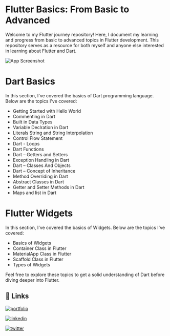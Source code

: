 # Flutter Basics: From Basic to Advanced

Welcome to my Flutter journey repository! Here, I document my learning and progress from basic to advanced topics in Flutter development. This repository serves as a resource for both myself and anyone else interested in learning about Flutter and Dart.


![App Screenshot](https://assets-global.website-files.com/6270e8022b05abb840d27d6f/6308d1ab615e60c9047c9d06_AppDev_Flutter-tools.png)

# Dart Basics

In this section, I've covered the basics of Dart programming language. Below are the topics I've covered:

* Getting Started with Hello World
* Commenting in Dart
* Built in Data Types
* Variable Declration in Dart
* Literals String and String Interpolation
* Control Flow Statement
* Dart - Loops
* Dart Functions
* Dart – Getters and Setters
* Exception Handling in Dart
* Dart – Classes And Objects
* Dart – Concept of Inheritance
* Method Overriding in Dart
* Abstract Classes in Dart
* Getter and Setter Methods in Dart
* Maps and list in Dart

# Flutter Widgets

In this section, I've covered the basics of Widgets. Below are the topics I've covered:

* Basics of Widgets
* Container Class in Flutter
* MaterialApp Class in Flutter
* Scaffold Class in Flutter
* Types of Widgets



Feel free to explore these topics to get a solid understanding of Dart before diving deeper into Flutter.

## 🔗 Links
[![portfolio](https://img.shields.io/badge/my_portfolio-000?style=for-the-badge&logo=ko-fi&logoColor=white)](https://guptapriyansh.tech/)

[![linkedin](https://img.shields.io/badge/linkedin-0A66C2?style=for-the-badge&logo=linkedin&logoColor=white)](https://www.linkedin.com/in/priyanshg02/)

[![twitter](https://img.shields.io/badge/twitter-1DA1F2?style=for-the-badge&logo=twitter&logoColor=white)](https://twitter.com/Priyanshg0211)